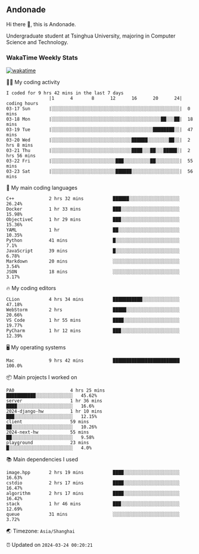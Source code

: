 ## Andonade

Hi there 👋, this is Andonade.

Undergraduate student at Tsinghua University, majoring in Computer Science and Technology.

### WakaTime Weekly Stats

[![wakatime](https://wakatime.com/badge/user/018bd8cc-ca3d-4a3e-a11d-74879d0e0c99.svg)](https://wakatime.com/@018bd8cc-ca3d-4a3e-a11d-74879d0e0c99)

🧑‍💻 My coding activity 

```text
I coded for 9 hrs 42 mins in the last 7 days
          		|1      4       8      12      16      20      24|	coding hours
03-17 Sun		|░░░░░░░░░░░░░░░░░░░░░░░░░░░░░░░░░░░░░░░░░░░░░░░░|	0 mins
03-18 Mon		|░░░░░░░░░░░░░░░░░░░░░░░░░░░░░░░░░░░░░░░░░██░░░██|	18 mins
03-19 Tue		|░░░░░░░░░░░░░░░░░░░░░░░░░░░░░░░░░░░░░░████████░░|	47 mins
03-20 Wed		|░░░░░░░░░░░░░░░░░░░░░░░░░░░░░░██████░░░░░░░░██░░|	2 hrs 8 mins
03-21 Thu		|░░░░░░░░░░░░░░░░░░░░░░░░░░░░░░████░░░██░░░█████░|	2 hrs 56 mins
03-22 Fri		|░░░░░░░░░░░░░░░░░░░░░░░░███░░░░░░░░░░██░░░░░░░░░|	55 mins
03-23 Sat		|░░░░░░░░░░░░░░░░░░░░░░░░██████░░░░░░░░░░░░░░░░░░|	56 mins
```

🌱 My main coding languages 

```text
C++            	2 hrs 32 mins       	██████░░░░░░░░░░░░░░░░░░░	26.24%
Docker         	1 hr 33 mins        	███░░░░░░░░░░░░░░░░░░░░░░	15.98%
ObjectiveC     	1 hr 29 mins        	███░░░░░░░░░░░░░░░░░░░░░░	15.36%
YAML           	1 hr                	██░░░░░░░░░░░░░░░░░░░░░░░	10.35%
Python         	41 mins             	█░░░░░░░░░░░░░░░░░░░░░░░░	7.1%
JavaScript     	39 mins             	█░░░░░░░░░░░░░░░░░░░░░░░░	6.78%
Markdown       	20 mins             	░░░░░░░░░░░░░░░░░░░░░░░░░	3.54%
JSON           	18 mins             	░░░░░░░░░░░░░░░░░░░░░░░░░	3.17%
```

🔥 My coding editors 

```text
CLion          	4 hrs 34 mins       	███████████░░░░░░░░░░░░░░	47.18%
WebStorm       	2 hrs               	█████░░░░░░░░░░░░░░░░░░░░	20.66%
VS Code        	1 hr 55 mins        	████░░░░░░░░░░░░░░░░░░░░░	19.77%
PyCharm        	1 hr 12 mins        	███░░░░░░░░░░░░░░░░░░░░░░	12.39%
```

🖥️ My operating systems 

```text
Mac            	9 hrs 42 mins       	█████████████████████████	100.0%
```

📦 Main projects I worked on 

```text
PA0                 	4 hrs 25 mins       	███████████░░░░░░░░░░░░░░	45.62%
server              	1 hr 36 mins        	████░░░░░░░░░░░░░░░░░░░░░	16.6%
2024-django-hw      	1 hr 10 mins        	███░░░░░░░░░░░░░░░░░░░░░░	12.15%
client              	59 mins             	██░░░░░░░░░░░░░░░░░░░░░░░	10.26%
2024-next-hw        	55 mins             	██░░░░░░░░░░░░░░░░░░░░░░░	9.58%
playground          	23 mins             	█░░░░░░░░░░░░░░░░░░░░░░░░	4.0%
```

📚 Main dependencies I used 

```text
image.hpp      	2 hrs 19 mins       	████░░░░░░░░░░░░░░░░░░░░░	16.63%
cstdio         	2 hrs 17 mins       	████░░░░░░░░░░░░░░░░░░░░░	16.47%
algorithm      	2 hrs 17 mins       	████░░░░░░░░░░░░░░░░░░░░░	16.42%
stack          	1 hr 46 mins        	███░░░░░░░░░░░░░░░░░░░░░░	12.69%
queue          	31 mins             	░░░░░░░░░░░░░░░░░░░░░░░░░	3.72%
```

🌏 Timezone: `Asia/Shanghai`

⏰ Updated on `2024-03-24 00:20:21`
